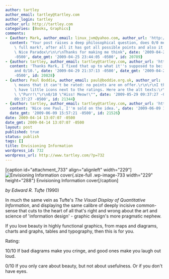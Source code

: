 ```yaml
---
author: tartley
author_email: tartley@tartley.com
author_login: tartley
author_url: http://tartley.com
categories: [Books, Graphics]
comments:
- {author: Mark, author_email: linux_jvm@yahoo.com, author_url: 'http://resolverone.wordpress.com',
  content: "Your post raises a deep philosophical question, does 0/0 mean it has got\
    \ full mark?, after all it has got all possible points and also it has got nothing,\
    \ Nice Paradox\r\n\r\nThanks for making me think", date: '2009-04-25 23:44:05
    -0500', date_gmt: '2009-04-25 23:44:05 -0500', id: 20789}
- {author: tartley, author_email: tartley@tartley.com, author_url: 'http://tartley.com',
  content: 'Thanks Mark, I fixed that up to what it''s supposed to be: both 10/10
    and 0/10.', date: '2009-04-29 21:37:13 -0500', date_gmt: '2009-04-29 21:37:13
    -0500', id: 20828}
- {author: Paul Boddie, author_email: paul@boddie.org.uk, author_url: '', content: "0/0\
    \ means that it can't be rated: no points are on offer.\r\n\r\nI think you should\
    \ have little icons next to the ratings. Here are the alt texts:\r\n\r\n10/10\
    \ \"Purr!\"\r\n0/10 \"Hiss! Meow!\"", date: '2009-05-29 09:37:27 -0500', date_gmt: '2009-05-29
    09:37:27 -0500', id: 21344}
- {author: tartley, author_email: tartley@tartley.com, author_url: 'http://tartley.com',
  content: 'Nice one Paul, I''m sold on the idea.', date: '2009-06-09 15:57:21 -0500',
  date_gmt: '2009-06-09 15:57:21 -0500', id: 21526}
date: 2009-04-14 13:07:07 -0500
date_gmt: 2009-04-14 13:07:07 -0500
layout: post
published: true
status: publish
tags: []
title: Envisioning Information
wordpress_id: 732
wordpress_url: http://www.tartley.com/?p=732
---
```


\[caption id="attachment\_733" align="alignleft"
width="229"\]![Envisioning Information
cover](/assets/2009/04/envisioning_information.gif "Envisioning Information"){.size-full
.wp-image-733 width="229" height="288"} Envisioning Information
cover\[/caption\]

*by Edward R. Tufte* (1990)

In much the same vein as Tufte's *The Visual Display of Quantitative
Information*, and displaying the same calibre of deeply incisive
common-sense that cuts to the heart of all that's right and wrong about
the art and science of 'information design' - graphic design's more
pragmatic nephew.

If you love beauty in highly functional graphics, from maps and
diagrams, charts and graphs, tables and typography, then this is for
you.

Rating:

10/10 If bad diagrams make you cringe, and good ones make you laugh out
loud.

0/10 If you only care about beauty, but not about usefulness. Or if you
don't have eyes.
